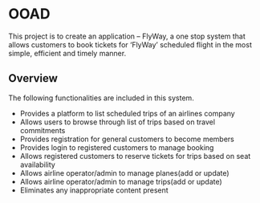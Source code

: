 # OOAD 

This project is to create an application – FlyWay, a one stop system that allows customers to book tickets for ‘FlyWay’ scheduled flight in the most simple, efficient and timely manner.

## Overview

The following functionalities are included in this   system.
- Provides   a   platform   to   list   scheduled   trips   of   an   airlines   company
- Allows   users   to   browse   through   list   of   trips   based   on   travel   commitments
- Provides   registration   for   general   customers   to   become   members
- Provides   login   to   registered   customers   to   manage   booking
- Allows   registered   customers   to   reserve   tickets   for   trips   based   on   seat   availability
- Allows   airline   operator/admin   to   manage   planes(add   or   update)
- Allows   airline   operator/admin   to   manage   trips(add   or   update)
- Eliminates   any   inappropriate   content   present
